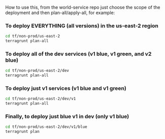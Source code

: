 How to use this, from the world-service repo just choose the scope of the deployment and then plan-all/apply-all, for example:

### To deploy EVERYTHING (all versions) in the us-east-2 region
```sh
cd tf/non-prod/us-east-2
terragrunt plan-all
```

### To deploy all of the dev services (v1 blue, v1 green, and v2 blue)
```sh
cd tf/non-prod/us-east-2/dev
terragrunt plan-all
```

### To deploy just v1 services (v1 blue and v1 green)
```sh
cd tf/non-prod/us-east-2/dev/v1
terragrunt plan-all
```

### Finally, to deploy just blue v1 in dev (only v1 blue)
```sh
cd tf/non-prod/us-east-2/dev/v1/blue
terragrunt plan
```
